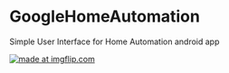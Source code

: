 # GoogleHomeAutomation
Simple User Interface for Home Automation android app

<a href="https://imgflip.com/gif/32dulu"><img src="https://i.imgflip.com/32dulu.gif" title="made at imgflip.com"/></a>
